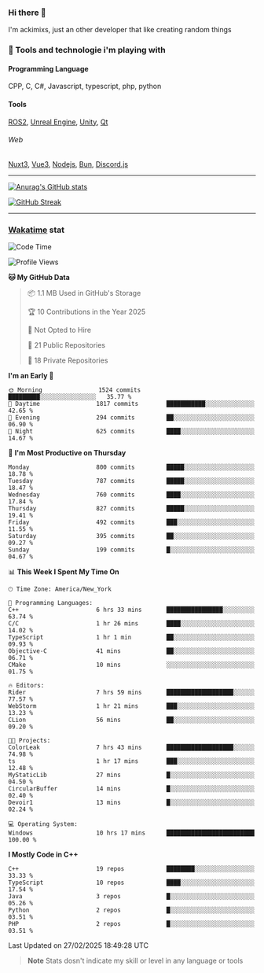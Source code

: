 ### Hi there 👋

I'm ackimixs, just an other developer that like creating random things

### 🧰 Tools and technologie i'm playing with

#### Programming Language
CPP, C, C#, Javascript, typescript, php, python

#### Tools
[ROS2](https://ros.org/), [Unreal Engine](https://www.unrealengine.com), [Unity](https://unity.com/), [Qt](https://www.qt.io/)

###### Web
[Nuxt3](https://nuxt.com/), [Vue3](https://vuejs.org/), [Nodejs](https://nodejs.org), [Bun](https://bun.sh/), [Discord.js](https://discord.js.org/)

---

[![Anurag's GitHub stats](https://github-readme-stats.vercel.app/api?username=ackimixs&show_icons=true&theme=github_dark&count_private=true)](https://github.com/anuraghazra/github-readme-stats)

[![GitHub Streak](https://github-readme-streak-stats.herokuapp.com?user=Ackimixs&theme=github-dark-blue&date_format=j%20M%5B%20Y%5D&mode=weekly)](https://git.io/streak-stats)

---
 
 ### [Wakatime](https://wakatime.com/) stat

<!--START_SECTION:waka-->
![Code Time](http://img.shields.io/badge/Code%20Time-1%2C442%20hrs%2044%20mins-blue)

![Profile Views](http://img.shields.io/badge/Profile%20Views-0-blue)

**🐱 My GitHub Data** 

> 📦 1.1 MB Used in GitHub's Storage 
 > 
> 🏆 10 Contributions in the Year 2025
 > 
> 🚫 Not Opted to Hire
 > 
> 📜 21 Public Repositories 
 > 
> 🔑 18 Private Repositories 
 > 
**I'm an Early 🐤** 

```text
🌞 Morning                1524 commits        █████████░░░░░░░░░░░░░░░░   35.77 % 
🌆 Daytime                1817 commits        ███████████░░░░░░░░░░░░░░   42.65 % 
🌃 Evening                294 commits         ██░░░░░░░░░░░░░░░░░░░░░░░   06.90 % 
🌙 Night                  625 commits         ████░░░░░░░░░░░░░░░░░░░░░   14.67 % 
```
📅 **I'm Most Productive on Thursday** 

```text
Monday                   800 commits         █████░░░░░░░░░░░░░░░░░░░░   18.78 % 
Tuesday                  787 commits         █████░░░░░░░░░░░░░░░░░░░░   18.47 % 
Wednesday                760 commits         ████░░░░░░░░░░░░░░░░░░░░░   17.84 % 
Thursday                 827 commits         █████░░░░░░░░░░░░░░░░░░░░   19.41 % 
Friday                   492 commits         ███░░░░░░░░░░░░░░░░░░░░░░   11.55 % 
Saturday                 395 commits         ██░░░░░░░░░░░░░░░░░░░░░░░   09.27 % 
Sunday                   199 commits         █░░░░░░░░░░░░░░░░░░░░░░░░   04.67 % 
```


📊 **This Week I Spent My Time On** 

```text
🕑︎ Time Zone: America/New_York

💬 Programming Languages: 
C++                      6 hrs 33 mins       ████████████████░░░░░░░░░   63.74 % 
C/C                      1 hr 26 mins        ████░░░░░░░░░░░░░░░░░░░░░   14.02 % 
TypeScript               1 hr 1 min          ██░░░░░░░░░░░░░░░░░░░░░░░   09.93 % 
Objective-C              41 mins             ██░░░░░░░░░░░░░░░░░░░░░░░   06.71 % 
CMake                    10 mins             ░░░░░░░░░░░░░░░░░░░░░░░░░   01.75 % 

🔥 Editors: 
Rider                    7 hrs 59 mins       ███████████████████░░░░░░   77.57 % 
WebStorm                 1 hr 21 mins        ███░░░░░░░░░░░░░░░░░░░░░░   13.23 % 
CLion                    56 mins             ██░░░░░░░░░░░░░░░░░░░░░░░   09.20 % 

🐱‍💻 Projects: 
ColorLeak                7 hrs 43 mins       ███████████████████░░░░░░   74.98 % 
ts                       1 hr 17 mins        ███░░░░░░░░░░░░░░░░░░░░░░   12.48 % 
MyStaticLib              27 mins             █░░░░░░░░░░░░░░░░░░░░░░░░   04.50 % 
CircularBuffer           14 mins             █░░░░░░░░░░░░░░░░░░░░░░░░   02.40 % 
Devoir1                  13 mins             █░░░░░░░░░░░░░░░░░░░░░░░░   02.24 % 

💻 Operating System: 
Windows                  10 hrs 17 mins      █████████████████████████   100.00 % 
```

**I Mostly Code in C++** 

```text
C++                      19 repos            ████████░░░░░░░░░░░░░░░░░   33.33 % 
TypeScript               10 repos            ████░░░░░░░░░░░░░░░░░░░░░   17.54 % 
Java                     3 repos             █░░░░░░░░░░░░░░░░░░░░░░░░   05.26 % 
Python                   2 repos             █░░░░░░░░░░░░░░░░░░░░░░░░   03.51 % 
PHP                      2 repos             █░░░░░░░░░░░░░░░░░░░░░░░░   03.51 % 
```




 Last Updated on 27/02/2025 18:49:28 UTC
<!--END_SECTION:waka-->

> **Note**
> Stats dosn't indicate my skill or level in any language or tools
